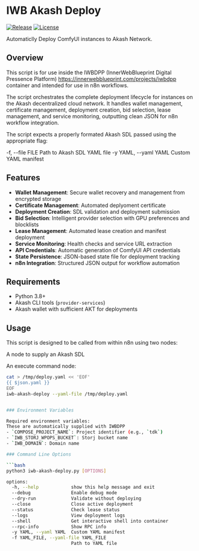# IWB Akash Deploy

[![Release](https://img.shields.io/github/v/release/innerwebblueprint/iwb-akash-deploy)](https://github.com/innerwebblueprint/iwb-akash-deploy/releases)
[![License](https://img.shields.io/badge/license-MIT-blue.svg)](LICENSE)

Automaticlly Deploy ComfyUI instances to Akash Network.


## Overview
This script is for use inside the IWBDPP (InnerWebBlueprint Digital Pressence Platform) https://innerwebblueprint.com/projects/iwbdpp container and intended for use in n8n workflows.

The script orchestrates the complete deployment lifecycle for instances on the Akash decentralized cloud network. It handles wallet management, certificate management, deployment creation, bid selection, lease management, and service monitoring, outputting clean JSON for n8n workflow integration.

The script expects a properly formated Akash SDL passed using the appropriate flag:

-f, --file FILE       Path to Akash SDL YAML file
-y YAML, --yaml YAML  Custom YAML manifest

## Features

- **Wallet Management**: Secure wallet recovery and management from encrypted storage
- **Certificate Management**: Automated deplyoment certificate
- **Deployment Creation**: SDL validation and deployment submission
- **Bid Selection**: Intelligent provider selection with GPU preferences and blocklists
- **Lease Management**: Automated lease creation and manifest deployment
- **Service Monitoring**: Health checks and service URL extraction
- **API Credentials**: Automatic generation of ComfyUI API credentials
- **State Persistence**: JSON-based state file for deployment tracking
- **n8n Integration**: Structured JSON output for workflow automation

## Requirements

- Python 3.8+
- Akash CLI tools (`provider-services`)
- Akash wallet with sufficient AKT for deployments

## Usage

This script is designed to be called from within n8n using two nodes:

A node to supply an Akash SDL

An execute command node:

```bash
cat > /tmp/deploy.yaml << 'EOF'
{{ $json.yaml }}
EOF
iwb-akash-deploy --yaml-file /tmp/deploy.yaml


### Environment Variables

Required environment variables:
These are automatically supplied with IWBDPP
- `COMPOSE_PROJECT_NAME`: Project identifier (e.g., `tdk`)
- `IWB_STORJ_WPOPS_BUCKET`: Storj bucket name
- `IWB_DOMAIN`: Domain name

### Command Line Options

```bash
python3 iwb-akash-deploy.py [OPTIONS]

options:
  -h, --help            show this help message and exit
  --debug               Enable debug mode
  --dry-run             Validate without deploying
  --close               Close active deployment
  --status              Check lease status
  --logs                View deployment logs
  --shell               Get interactive shell into container
  --rpc-info            Show RPC info
  -y YAML, --yaml YAML  Custom YAML manifest
  -f YAML_FILE, --yaml-file YAML_FILE
                        Path to YAML file

